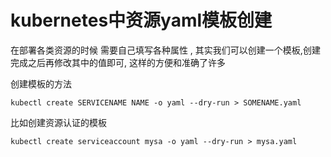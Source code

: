 # kubernetes中资源yaml模板创建

在部署各类资源的时候 需要自己填写各种属性 , 其实我们可以创建一个模板,创建完成之后再修改其中的值即可, 这样的方便和准确了许多

创建模板的方法

```
kubectl create SERVICENAME NAME -o yaml --dry-run > SOMENAME.yaml
```

比如创建资源认证的模板

```
kubectl create serviceaccount mysa -o yaml --dry-run > mysa.yaml
```

